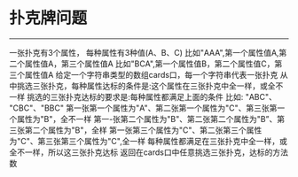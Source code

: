 # 扑克牌问题

---

一张扑克有3个属性， 每种属性有3种值(A、B、C)
比如"AAA",第一个属性值A,第二个属性值A，第三个属性值A
比如"BCA",第一个属性值B，第二个属性值C，第三个属性值A
给定一个字符串类型的数组cards口，每一个字符串代表一张扑克
从中挑选三张扑克，每种属性达标的条件是:这个属性在三张扑克中全一样，或全不一样
挑选的三张扑克达标的要求是:每种属性都满足上面的条件
比如: "ABC"、 "CBC"、"BBC"
第一张第一个属性为"A"、第二张第一个属性为"C"、第三张第一个属性为"B"，全不一样
第一-张第二个属性为"B"、第二张第二个属性为"B”、第三张第二个属性为"B"，全样
第一张第三个属性为"C"、第二张第三个属性为"C"、第三张第三个属性为"C",全一样
每种属性都满足在三张扑克中全一样，或全不一样，所以这三张扑克达标
返回在cards口中任意挑选三张扑克，达标的方法数